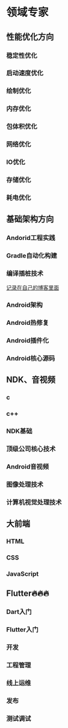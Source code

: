# 领域专家

## 性能优化方向

### 稳定性优化

### 启动速度优化

### 绘制优化

### 内存优化

### 包体积优化

### 网络优化

### IO优化

### 存储优化

### 耗电优化

## 基础架构方向

### Andorid工程实践

### Gradle自动化构建

### 编译插桩技术

[记录在自己的博客里面](https://juejin.cn/post/6965790738990776356)

### Android架构

### Android热修复

### Android插件化

### Android核心源码

## NDK、音视频

### c

### c++

### NDK基础

### 顶级公司核心技术

### Android音视频

### 图像处理技术

### 计算机视觉处理技术

## 大前端

### HTML

### CSS

### JavaScript

## Flutter🔥🔥🔥

### Dart入门

### Flutter入门

### 开发

### 工程管理

### 线上运维

### 发布

### 测试调试